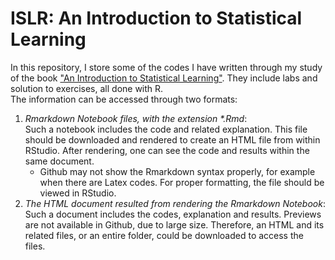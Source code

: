 
# ISLR: An Introduction to Statistical Learning

In this repository, I store some of the codes I have written through my study of the book ["An Introduction to Statistical Learning"](http://www-bcf.usc.edu/~gareth/ISL/). They include labs and solution to exercises, all done with R.  
The information can be accessed through two formats:  

1. *Rmarkdown Notebook files, with the extension \*.Rmd*:  
Such a notebook includes the code and related explanation. This file should be downloaded and rendered to create an HTML file from within RStudio. After rendering, one can see the code and results within the same document.    
    * Github may not show the Rmarkdown syntax properly, for example when there are Latex codes. For proper formatting, the file should be viewed in RStudio.  
2. *The HTML document resulted from rendering the Rmarkdown Notebook*:  
Such a document includes the codes, explanation and results. Previews are not available in Github, due to large size. Therefore, an HTML and its related files, or an entire folder, could be downloaded to access the files.
